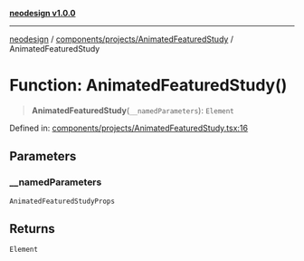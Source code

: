 [**neodesign v1.0.0**](../../../../README.md)

***

[neodesign](../../../../modules.md) / [components/projects/AnimatedFeaturedStudy](../README.md) / AnimatedFeaturedStudy

# Function: AnimatedFeaturedStudy()

> **AnimatedFeaturedStudy**(`__namedParameters`): `Element`

Defined in: [components/projects/AnimatedFeaturedStudy.tsx:16](https://github.com/mladjom/neodesign/blob/12ebc446849a001345c104056aef95c6372b148e/components/projects/AnimatedFeaturedStudy.tsx#L16)

## Parameters

### \_\_namedParameters

`AnimatedFeaturedStudyProps`

## Returns

`Element`
